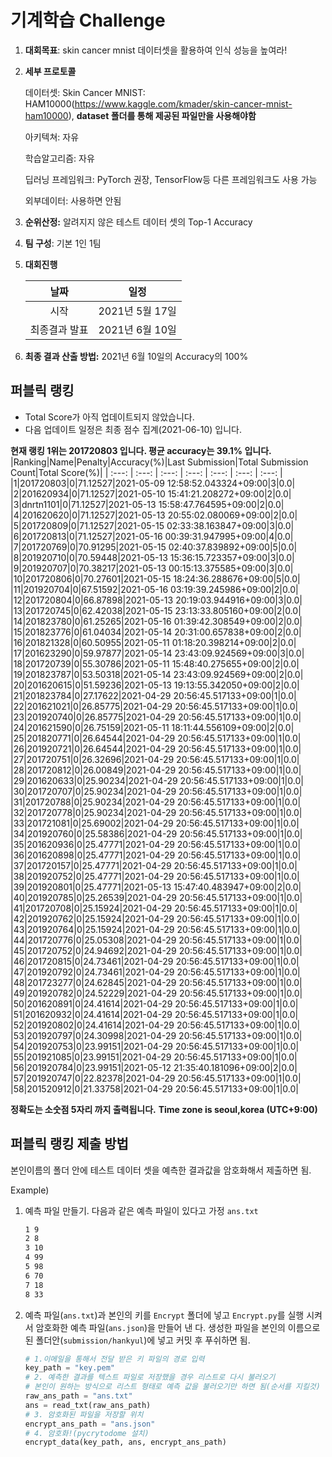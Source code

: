 # **기계학습 Challenge**
1. **대회목표**: skin cancer mnist 데이터셋을 활용하여 인식 성능을 높여라!

2. **세부 프로토콜**

   데이터셋: Skin Cancer MNIST: HAM10000(https://www.kaggle.com/kmader/skin-cancer-mnist-ham10000), 
           **dataset 폴더를 통해 제공된 파일만을 사용해야함**

   아키텍쳐: 자유

   학습알고리즘: 자유

   딥러닝 프레임워크: PyTorch 권장, TensorFlow등 다른 프레임워크도 사용 가능

   외부데이터: 사용하면 안됨

3. **순위산정:** 알려지지 않은 테스트 데이터 셋의 Top-1 Accuracy

4. **팀 구성**: 기본 1인 1팀


5. **대회진행**

   |     날짜      |      일정       |
   | :-----------: | :-------------: |
   |     시작      | 2021년 5월 17일 |
   | 최종결과 발표 | 2021년 6월 10일  |

7. **최종 결과 산출 방법:** 2021년 6월 10일의 Accuracy의 100%


## 퍼블릭 랭킹

  
- Total Score가 아직 업데이트되지 않았습니다. 
 - 다음 업데이트 일정은 최종 점수 집계(2021-06-10) 입니다.
  
**현재 랭킹 1위는 201720803 입니다. 평균 accuracy는 39.1% 입니다.**
|Ranking|Name|Penalty|Accuracy(%)|Last Submission|Total Submission Count|Total Score(%)|
| :---: | :---: | :---: | :---: | :---: | :---: | :---: |
|1|201720803|0|71.12527|2021-05-09 12:58:52.043324+09:00|3|0.0|
|2|201620934|0|71.12527|2021-05-10 15:41:21.208272+09:00|2|0.0|
|3|dnrtn1101|0|71.12527|2021-05-13 15:58:47.764595+09:00|2|0.0|
|4|201620620|0|71.12527|2021-05-13 20:55:02.080069+09:00|2|0.0|
|5|201720809|0|71.12527|2021-05-15 02:33:38.163847+09:00|3|0.0|
|6|201720813|0|71.12527|2021-05-16 00:39:31.947995+09:00|4|0.0|
|7|201720769|0|70.91295|2021-05-15 02:40:37.839892+09:00|5|0.0|
|8|201920710|0|70.59448|2021-05-13 15:36:15.723357+09:00|3|0.0|
|9|201920707|0|70.38217|2021-05-13 00:15:13.375585+09:00|3|0.0|
|10|201720806|0|70.27601|2021-05-15 18:24:36.288676+09:00|5|0.0|
|11|201920704|0|67.51592|2021-05-16 03:19:39.245986+09:00|2|0.0|
|12|201720804|0|66.87898|2021-05-13 20:19:03.944916+09:00|3|0.0|
|13|201720745|0|62.42038|2021-05-15 23:13:33.805160+09:00|2|0.0|
|14|201823780|0|61.25265|2021-05-16 01:39:42.308549+09:00|2|0.0|
|15|201823776|0|61.04034|2021-05-14 20:31:00.657838+09:00|2|0.0|
|16|201821328|0|60.50955|2021-05-11 01:18:20.398214+09:00|2|0.0|
|17|201623290|0|59.97877|2021-05-14 23:43:09.924569+09:00|3|0.0|
|18|201720739|0|55.30786|2021-05-11 15:48:40.275655+09:00|2|0.0|
|19|201823787|0|53.50318|2021-05-14 23:43:09.924569+09:00|2|0.0|
|20|201620615|0|51.59236|2021-05-13 19:13:55.342050+09:00|2|0.0|
|21|201823784|0|27.17622|2021-04-29 20:56:45.517133+09:00|1|0.0|
|22|201621021|0|26.85775|2021-04-29 20:56:45.517133+09:00|1|0.0|
|23|201920740|0|26.85775|2021-04-29 20:56:45.517133+09:00|1|0.0|
|24|201621590|0|26.75159|2021-05-11 18:11:44.556109+09:00|2|0.0|
|25|201820771|0|26.64544|2021-04-29 20:56:45.517133+09:00|1|0.0|
|26|201920721|0|26.64544|2021-04-29 20:56:45.517133+09:00|1|0.0|
|27|201720751|0|26.32696|2021-04-29 20:56:45.517133+09:00|1|0.0|
|28|201720812|0|26.00849|2021-04-29 20:56:45.517133+09:00|1|0.0|
|29|201620633|0|25.90234|2021-04-29 20:56:45.517133+09:00|1|0.0|
|30|201720707|0|25.90234|2021-04-29 20:56:45.517133+09:00|1|0.0|
|31|201720788|0|25.90234|2021-04-29 20:56:45.517133+09:00|1|0.0|
|32|201720778|0|25.90234|2021-04-29 20:56:45.517133+09:00|1|0.0|
|33|201721081|0|25.69002|2021-04-29 20:56:45.517133+09:00|1|0.0|
|34|201920760|0|25.58386|2021-04-29 20:56:45.517133+09:00|1|0.0|
|35|201620936|0|25.47771|2021-04-29 20:56:45.517133+09:00|1|0.0|
|36|201620898|0|25.47771|2021-04-29 20:56:45.517133+09:00|1|0.0|
|37|201720157|0|25.47771|2021-04-29 20:56:45.517133+09:00|1|0.0|
|38|201920752|0|25.47771|2021-04-29 20:56:45.517133+09:00|1|0.0|
|39|201920801|0|25.47771|2021-05-13 15:47:40.483947+09:00|2|0.0|
|40|201920785|0|25.26539|2021-04-29 20:56:45.517133+09:00|1|0.0|
|41|201720708|0|25.15924|2021-04-29 20:56:45.517133+09:00|1|0.0|
|42|201920762|0|25.15924|2021-04-29 20:56:45.517133+09:00|1|0.0|
|43|201920764|0|25.15924|2021-04-29 20:56:45.517133+09:00|1|0.0|
|44|201720776|0|25.05308|2021-04-29 20:56:45.517133+09:00|1|0.0|
|45|201720752|0|24.94692|2021-04-29 20:56:45.517133+09:00|1|0.0|
|46|201720815|0|24.73461|2021-04-29 20:56:45.517133+09:00|1|0.0|
|47|201920792|0|24.73461|2021-04-29 20:56:45.517133+09:00|1|0.0|
|48|201723277|0|24.62845|2021-04-29 20:56:45.517133+09:00|1|0.0|
|49|201920782|0|24.52229|2021-04-29 20:56:45.517133+09:00|1|0.0|
|50|201620891|0|24.41614|2021-04-29 20:56:45.517133+09:00|1|0.0|
|51|201620932|0|24.41614|2021-04-29 20:56:45.517133+09:00|1|0.0|
|52|201920802|0|24.41614|2021-04-29 20:56:45.517133+09:00|1|0.0|
|53|201920797|0|24.30998|2021-04-29 20:56:45.517133+09:00|1|0.0|
|54|201920753|0|23.99151|2021-04-29 20:56:45.517133+09:00|1|0.0|
|55|201921085|0|23.99151|2021-04-29 20:56:45.517133+09:00|1|0.0|
|56|201920784|0|23.99151|2021-05-12 21:35:40.181096+09:00|2|0.0|
|57|201920747|0|22.82378|2021-04-29 20:56:45.517133+09:00|1|0.0|
|58|201520912|0|21.33758|2021-04-29 20:56:45.517133+09:00|1|0.0|


**정확도는 소숫점 5자리 까지 출력됩니다.**
**Time zone is seoul,korea (UTC+9:00)**
## 퍼블릭 랭킹 제출 방법

본인이름의 폴더 안에 테스트 데이터 셋을 예측한 결과값을 암호화해서 제출하면 됨.

Example) 

1. 예측 파일 만들기. 다음과 같은 예측 파일이 있다고 가정 `ans.txt`

   ```tex
   1 9
   2 8
   3 10
   4 99
   5 98
   6 70
   7 18
   8 33
   ```

2. 예측 파일(`ans.txt`)과 본인의 키를 `Encrypt` 폴더에 넣고 `Encrypt.py`를 실행 시켜서 암호화한 예측 파일(`ans.json`)을 만들어 낸 다. 생성한 파일을 본인의 이름으로 된 폴더안(`submission/hankyul`)에 넣고 커밋 후 푸쉬하면 됨.

   ```python
   # 1.이메일을 통해서 전달 받은 키 파일의 경로 입력
   key_path = "key.pem"
   # 2. 예측한 결과를 텍스트 파일로 저장했을 경우 리스트로 다시 불러오기
   # 본인이 원하는 방식으로 리스트 형태로 예측 값을 불러오기만 하면 됨(순서를 지킬것)
   raw_ans_path = "ans.txt"
   ans = read_txt(raw_ans_path)
   # 3. 암호화된 파일을 저장할 위치
   encrypt_ans_path = "ans.json"
   # 4. 암호화!(pycrytodome 설치)
   encrypt_data(key_path, ans, encrypt_ans_path)
   ```




